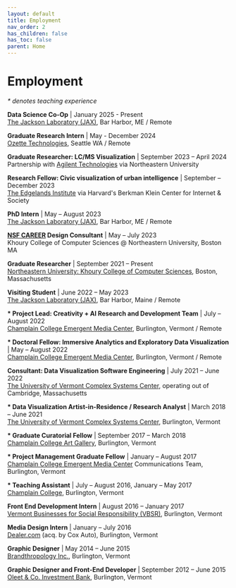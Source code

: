 ```yaml
---
layout: default
title: Employment
nav_order: 2
has_children: false
has_toc: false
parent: Home
---
```

# Employment
_* denotes teaching experience_

__Data Science Co-Op__ | January 2025 - Present  
[The Jackson Laboratory (JAX)](https://en.wikipedia.org/wiki/Jackson_Laboratory), Bar Harbor, ME / Remote

__Graduate Research Intern__ | May - December 2024  
[Ozette Technologies](https://www.ozette.com/), Seattle WA / Remote

__Graduate Researcher: LC/MS Visualization__ | September 2023 – April 2024  
Partnership with [Agilent Technologies](https://en.wikipedia.org/wiki/Agilent_Technologies) via Northeastern University

__Research Fellow: Civic visualization of urban intelligence__ | September – December 2023  
[The Edgelands Institute](https://www.edgelands.institute/) via Harvard's Berkman Klein Center for Internet & Society

__PhD Intern__ | May – August 2023  
[The Jackson Laboratory (JAX)](https://en.wikipedia.org/wiki/Jackson_Laboratory), Bar Harbor, ME / Remote

__[NSF CAREER](https://new.nsf.gov/funding/opportunities/faculty-early-career-development-program-career) Design Consultant__ | May – July 2023  
Khoury College of Computer Sciences @ Northeastern University, Boston MA

__Graduate Researcher__ | September 2021 – Present  
[Northeastern University: Khoury College of Computer Sciences](https://www.khoury.northeastern.edu/), Boston, Massachusetts

__Visiting Student__ | June 2022 – May 2023  
[The Jackson Laboratory (JAX)](https://en.wikipedia.org/wiki/Jackson_Laboratory), Bar Harbor, Maine / Remote

__* Project Lead: Creativity + AI Research and Development Team__ | July – August 2022  
[Champlain College Emergent Media Center](https://www.champlain.edu/centers-of-experience/emergent-media-center), Burlington, Vermont / Remote

__* Doctoral Fellow: Immersive Analytics and Exploratory Data Visualization__ | May – August 2022  
[Champlain College Emergent Media Center](https://www.champlain.edu/centers-of-experience/emergent-media-center), Burlington, Vermont / Remote

__Consultant: Data Visualization Software Engineering__ | July 2021 – June 2022  
[The University of Vermont Complex Systems Center](https://vermontcomplexsystems.org/education/phd/), operating out of Cambridge, Massachusetts

__* Data Visualization Artist-in-Residence / Research Analyst__  |  March 2018 – June 2021  
[The University of Vermont Complex Systems Center](https://vermontcomplexsystems.org/education/phd/), Burlington, Vermont

__* Graduate Curatorial Fellow__  |  September 2017 – March 2018  
[Champlain College Art Gallery](https://artgallery.champlain.edu/), Burlington, Vermont

__* Project Management Graduate Fellow__  |  January – August 2017  
[Champlain College Emergent Media Center](https://www.champlain.edu/centers-of-experience/emergent-media-center) Communications Team, Burlington, Vermont

__* Teaching Assistant__  |  July – August 2016, January – May 2017  
[Champlain College](https://www.champlain.edu/), Burlington, Vermont

__Front End Development Intern__  |  August 2016 – January 2017  
[Vermont Businesses for Social Responsibility (VBSR)](https://vbsr.org/), Burlington, Vermont

__Media Design Intern__  |  January – July 2016  
[Dealer.com](https://en.wikipedia.org/wiki/Cox_Enterprises) (acq. by Cox Auto), Burlington, Vermont

__Graphic Designer__  |  May 2014 – June 2015  
[Brandthropology Inc.](https://www.brandthropology.com/), Burlington, Vermont

__Graphic Designer and Front-End Developer__  |  September 2012 – June 2015  
[Oleet & Co. Investment Bank](https://www.oleet.com/), Burlington, Vermont
